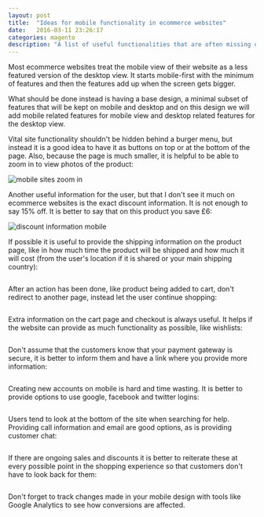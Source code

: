 ```yaml
---
layout: post
title:  "Ideas for mobile functionality in ecommerce websites"
date:   2016-03-11 23:26:17
categories: magento
description: "A list of useful functionalities that are often missing on mobile ecommerce sites but could improve the user experience and conversion rates."
---
```

Most ecommerce websites treat the mobile view of their website as a less featured version of the desktop view. It starts mobile-first with the minimum of features and then the features add up when the screen gets bigger.

What should be done instead is having a base design, a minimal subset of features that will be kept on mobile and desktop and on this design we will add mobile related features for mobile view and desktop related features for the desktop view. 

Vital site functionality shouldn't be hidden behind a burger menu, but instead it is a good idea to have it as buttons on top or at the bottom of the page. Also, because the page is much smaller, it is helpful to be able to zoom in to view photos of the product:

<img src="../assets/images/post-images/mobile-site-1.png" alt="mobile sites zoom in" />

Another useful information for the user, but that I don't see it much on ecommerce websites is the exact discount information. It is not enough to say 15% off. It is better to say that on this product you save £6:

<img src="../assets/images/post-images/mobile-site-2.png" alt="discount information mobile" />

If possible it is useful to provide the shipping information on the product page, like in how much time the product will be shipped and how much it will cost (from the user's location if it is shared or your main shipping country):

<img src="../assets/images/post-images/mobile-site-3.png" alt="" />

After an action has been done, like product being added to cart, don't redirect to another page, instead let the user continue shopping:

<img src="../assets/images/post-images/mobile-site-4.png" alt="" />

Extra information on the cart page and checkout is always useful. It helps if the website can provide as much functionality as possible, like wishlists: 

<img src="../assets/images/post-images/mobile-site-5.png" alt="" />

Don't assume that the customers know that your payment gateway is secure, it is better to inform them and have a link where you provide more information:

<img src="../assets/images/post-images/mobile-site-6.png" alt="" />

Creating new accounts on mobile is hard and time wasting. It is better to provide options to use google, facebook and twitter logins:

<img src="../assets/images/post-images/mobile-site-7.png" alt="" />

Users tend to look at the bottom of the site when searching for help. Providing call information and email are good options, as is providing customer chat:

<img src="../assets/images/post-images/mobile-site-8.png" alt="" />

If there are ongoing sales and discounts it is better to reiterate these at every possible point in the shopping experience so that customers don't have to look back for them:

<img src="../assets/images/post-images/mobile-site-9.png" alt="" />

Don't forget to track changes made in your mobile design with tools like Google Analytics to see how conversions are affected.

